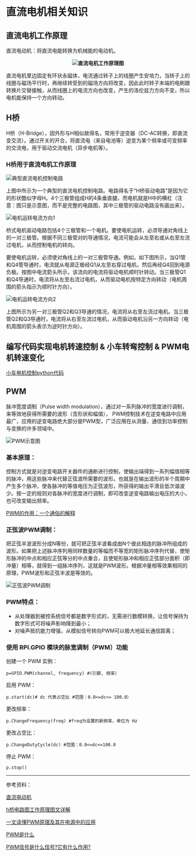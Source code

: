 # 直流电机相关知识

## 直流电机工作原理

直流电动机：将直流电能转换为机械能的电动机。

<div class="imgcap" align="middle">
<center><img src="https://gss1.bdstatic.com/9vo3dSag_xI4khGkpoWK1HF6hhy/baike/c0%3Dbaike80%2C5%2C5%2C80%2C26/sign=16e97e04d933c895b2739029b07a1895/d52a2834349b033b4278f54915ce36d3d439bdb4.jpg"><b>直流电机工作原理图</b></div>
</div>

直流电机里边固定有环状永磁体，电流通过转子上的线圈产生安培力，当转子上的线圈与磁场平行时，再继续转受到的磁场方向将改变，因此此时转子末端的电刷跟转换片交替接触，从而线圈上的电流方向也改变，产生的洛伦兹力方向不变，所以电机能保持一个方向转动。

## H桥

H桥（H-Bridge），因外形与H相似故得名，常用于逆变器（DC-AC转换，即直流变交流）。通过开关的开合，将直流电（来自电池等）逆变为某个频率或可变频率的交流电，用于驱动交流电机（异步电机等）。

### H桥用于直流电机工作原理

![典型直流电机控制电路](http://file.elecfans.com/web1/M00/45/56/pIYBAFppK-CAD89vAADyGqvU95U756.png)

上图中所示为一个典型的直流电机控制电路。电路得名于“H桥驱动电路”是因为它的形状酷似字母H。4个三极管组成H的4条垂直腿，而电机就是H中的横杠（注意：图只是示意图，而不是完整的电路图，其中三极管的驱动电路没有画出来）。

![电机运转电流方向1](http://file.elecfans.com/web1/M00/45/56/pIYBAFppK-2AV4EXAAETvdNctiA890.png)

桥式电机驱动电路包括4个三极管和一个电机。要使电机运转，必须导通对角线上的一对三极管。根据不同三极管对的导通情况，电流可能会从左至右或从右至左流过电机，从而控制电机的转向。

要使电机运转，必须使对角线上的一对三极管导通。例如，如下图所示，当Q1管和Q4管导通时，电流就从电源正极经Q1从左至右穿过电机，然后再经Q4回到电源负极。按图中电流箭头所示，该流向的电流将驱动电机顺时针转动。当三极管Q1和Q4导通时，电流将从左至右流过电机，从而驱动电机按特定方向转动（电机周围的箭头指示为顺时针方向）。

![电机运转电流方向2](http://file.elecfans.com/web1/M00/45/53/o4YBAFppK_OAGNDgAADGhthvqaQ994.png)

上图所示为另一对三极管Q2和Q3导通的情况，电流将从右至左流过电机。当三极管Q2和Q3导通时，电流将从右至左流过电机，从而驱动电机沿另一方向转动（电机周围的箭头表示为逆时针方向）。

## 编写代码实现电机转速控制 & 小车转弯控制 & PWM电机转速变化

[小车电机控制python代码](https://github.com/Mingrui-Yu/RaspberryCar/blob/master/PythonCode/move.py)

## PWM

脉冲宽度调制（Pulse width modulation），通过对一系列脉冲的宽度进行调制，来等效地获得所需要的波形（含形状和幅值）， PWM控制技术在逆变电路中应用最广，应用的逆变电路绝大部分是PWM型，广泛应用在从测量、通信到功率控制与变换的许多领域中。

![PWM示意图](http://file.elecfans.com/web1/M00/85/A6/pIYBAFxtAg-ALgXSAAAgSMYQeE0019.jpg)

### 基本原理：

控制方式就是对逆变电路开关器件的通断进行控制，使输出端得到一系列幅值相等的脉冲，用这些脉冲来代替正弦波所需要的波形。也就是在输出波形的半个周期中产生多个脉冲，使各脉冲的等值电压为正弦波形，所获得的输出平滑且低次谐波少。按一定的规则对各脉冲的宽度进行调制，即可改变逆变电路输出电压的大小，也可改变输出频率。

[PWM的作用：一个通俗的解释](https://zhidao.baidu.com/question/551407836.html)

### 正弦波PWM调制：

把正弦半波波形分成N等份，就可把正弦半波看成由N个彼此相连的脉冲所组成的波形。如果把上述脉冲序列用同样数量的等幅而不等宽的矩形脉冲序列代替，使矩形脉冲的中点和相应正弦等分的中点重合，且使矩形脉冲和相应正弦部分面积（即冲量）相等，就得到一组脉冲序列，这就是PWM波形。根据冲量相等效果相同的原理，PWM波形和正弦半波是等效的。

![正弦波PWM调制](http://www.elecfans.com/uploads/allimg/171006/1H40A439-1.jpg)

### PWM特点：

* 从处理器到被控系统信号都是数字形式的，无需进行数模转换，让信号保持为数字形式可将噪声影响降到最小；
* 对噪声抵抗能力增强，从模拟信号转向PWM可以极大地延长通信距离；

### 使用 RPI.GPIO 模块的脉宽调制（PWM）功能

创建一个 PWM 实例：
```
p=GPIO.PWM(channel, frequency) #(引脚, 频率）
```
启用 PWM：
```
p.start(dc)# dc 代表占空比 #范围：0.0<=dc<= 100.0）
```
更改频率：
```
p.ChangeFrequency(freq) #freq为设置的新频率，单位为 Hz
```
更改占空比：
```
p.ChangeDutyCycle(dc) #范围：0.0<=dc<=100.0
```
停止 PWM：
```
p.stop()
```

**********
参考资料：

[直流电动机](https://baike.baidu.com/item/%E7%9B%B4%E6%B5%81%E7%94%B5%E5%8A%A8%E6%9C%BA)

[h桥电路图工作原理图文详解](http://www.elecfans.com/dianzichangshi/20180125622722.html)

[一文读懂PWM原理及其在电源中的应用](http://m.elecfans.com/article/559335.html)

[PWM是什么](http://www.elecfans.com/d/872960.html)

[PWM信号是什么信号?它有什么作用? ](https://zhidao.baidu.com/question/551407836.html)

